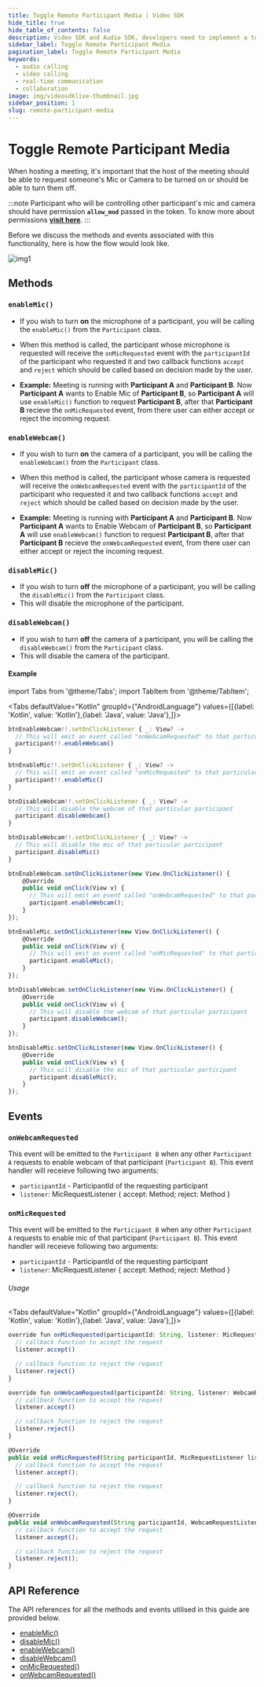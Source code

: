 ```yaml
---
title: Toggle Remote Participant Media | Video SDK
hide_title: true
hide_table_of_contents: false
description: Video SDK and Audio SDK, developers need to implement a token server. This requires efforts on both the front-end and backend.
sidebar_label: Toggle Remote Participant Media
pagination_label: Toggle Remote Participant Media
keywords:
  - audio calling
  - video calling
  - real-time communication
  - collaboration
image: img/videosdklive-thumbnail.jpg
sidebar_position: 1
slug: remote-participant-media
---
```


# Toggle Remote Participant Media

When hosting a meeting, it's important that the host of the meeting should be able to request someone's Mic or Camera to be turned on or should be able to turn them off.

:::note
Participant who will be controlling other participant's mic and camera should have permission **`allow_mod`** passed in the token. To know more about permissions [**visit here**](/android/guide/video-and-audio-calling-api-sdk/authentication-and-token).
:::

Before we discuss the methods and events associated with this functionality, here is how the flow would look like.

![img1](../../../../../static/img/toggle-remote-media.png)

## Methods

### `enableMic()`

- If you wish to turn **on** the microphone of a participant, you will be calling the `enableMic()` from the `Participant` class.

- When this method is called, the participant whose microphone is requested will receive the `onMicRequested` event with the `participantId` of the participant who requested it and two callback functions `accept` and `reject` which should be called based on decision made by the user.

- **Example:** Meeting is running with **Participant A** and **Participant B**. Now **Participant A** wants to Enable Mic of **Participant B**, so **Participant A** will use `enableMic()` function to request **Participant B**, after that **Participant B** recieve the `onMicRequested` event, from there user can either accept or reject the incoming request.

### `enableWebcam()`

- If you wish to turn **on** the camera of a participant, you will be calling the `enableWebcam()` from the `Participant` class.

- When this method is called, the participant whose camera is requested will receive the `onWebcamRequested` event with the `participantId` of the participant who requested it and two callback functions `accept` and `reject` which should be called based on decision made by the user.

- **Example:** Meeting is running with **Participant A** and **Participant B**. Now **Participant A** wants to Enable Webcam of **Participant B**, so **Participant A** will use `enableWebcam()` function to request **Participant B**, after that **Participant B** recieve the `onWebcamRequested` event, from there user can either accept or reject the incoming request.

### `disableMic()`

- If you wish to turn **off** the microphone of a participant, you will be calling the `disableMic()` from the `Participant` class.
- This will disable the microphone of the participant.

### `disableWebcam()`

- If you wish to turn **off** the camera of a participant, you will be calling the `disableWebcam()` from the `Participant` class.
- This will disable the camera of the participant.

#### Example

import Tabs from '@theme/Tabs';
import TabItem from '@theme/TabItem';

<Tabs
defaultValue="Kotlin"
groupId={"AndroidLanguage"}
values={[{label: 'Kotlin', value: 'Kotlin'},{label: 'Java', value: 'Java'},]}>

<TabItem value="Kotlin">

```js
btnEnableWebcam!!.setOnClickListener { _: View? ->
  // This will emit an event called "onWebcamRequested" to that particular participant
  participant!!.enableWebcam()
}

btnEnableMic!!.setOnClickListener { _: View? ->
  // This will emit an event called "onMicRequested" to that particular participant
  participant!!.enableMic()
}

btnDisableWebcam!!.setOnClickListener { _: View? ->
  // This will disable the webcam of that particular participant
  participant.disableWebcam()
}

btnDisableWebcam!!.setOnClickListener { _: View? ->
  // This will disable the mic of that particular participant
  participant.disableMic()
}
```

</TabItem>

<TabItem value="Java">

```js
btnEnableWebcam.setOnClickListener(new View.OnClickListener() {
    @Override
    public void onClick(View v) {
      // This will emit an event called "onWebcamRequested" to that particular participant
      participant.enableWebcam();
    }
});

btnEnableMic.setOnClickListener(new View.OnClickListener() {
    @Override
    public void onClick(View v) {
      // This will emit an event called "onMicRequested" to that particular participant
      participant.enableMic();
    }
});

btnDisableWebcam.setOnClickListener(new View.OnClickListener() {
    @Override
    public void onClick(View v) {
      // This will disable the webcam of that particular participant
      participant.disableWebcam();
    }
});

btnDisableMic.setOnClickListener(new View.OnClickListener() {
    @Override
    public void onClick(View v) {
      // This will disable the mic of that particular participant
      participant.disableMic();
    }
});
```

</TabItem>

</Tabs>

## Events

### `onWebcamRequested`

This event will be emitted to the `Participant B` when any other `Participant A` requests to enable webcam of that participant (`Participant B`). This event handler will receieve following two arguments:

- `participantId` - ParticipantId of the requesting participant
- `listener`: MicRequestListener { accept: Method; reject: Method }

### `onMicRequested`

This event will be emitted to the `Participant B` when any other `Participant A` requests to enable mic of that participant (`Participant B`). This event handler will receieve following two arguments:

- `participantId` - ParticipantId of the requesting participant
- `listener`: MicRequestListener { accept: Method; reject: Method }

###### Usage
<Tabs
defaultValue="Kotlin"
groupId={"AndroidLanguage"}
values={[{label: 'Kotlin', value: 'Kotlin'},{label: 'Java', value: 'Java'},]}>

<TabItem value="Kotlin">

```javascript
override fun onMicRequested(participantId: String, listener: MicRequestListener) {
  // callback function to accept the request
  listener.accept()

  // callback function to reject the request
  listener.reject()
}

override fun onWebcamRequested(participantId: String, listener: WebcamRequestListener) {
  // callback function to accept the request
  listener.accept()

  // callback function to reject the request
  listener.reject()
}
```

</TabItem>

<TabItem value="Java">

```javascript
@Override
public void onMicRequested(String participantId, MicRequestListener listener) {
  // callback function to accept the request
  listener.accept();

  // callback function to reject the request
  listener.reject();
}

@Override
public void onWebcamRequested(String participantId, WebcamRequestListener listener) {
  // callback function to accept the request
  listener.accept();

  // callback function to reject the request
  listener.reject();
}
```

</TabItem>

</Tabs>

## API Reference

The API references for all the methods and events utilised in this guide are provided below.

- [enableMic()](/android/api/sdk-reference/participant-class/methods#enablemic)
- [disableMic()](/android/api/sdk-reference/participant-class/methods#disablemic)
- [enableWebcam()](/android/api/sdk-reference/participant-class/methods#enablewebcam)
- [disableWebcam()](/android/api/sdk-reference/participant-class/methods#disablewebcam)
- [onMicRequested()](/android/api/sdk-reference/meeting-class/meeting-event-listener-class#onmicrequested)
- [onWebcamRequested()](/android/api/sdk-reference/meeting-class/meeting-event-listener-class#onwebcamrequested)

